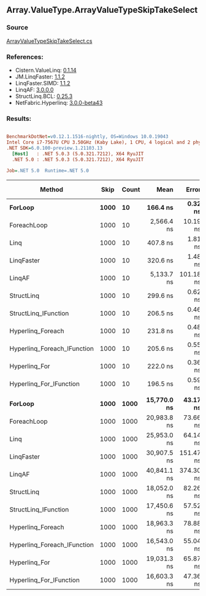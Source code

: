 ﻿## Array.ValueType.ArrayValueTypeSkipTakeSelect

### Source
[ArrayValueTypeSkipTakeSelect.cs](../LinqBenchmarks/Array/ValueType/ArrayValueTypeSkipTakeSelect.cs)

### References:
- Cistern.ValueLinq: [0.1.14](https://www.nuget.org/packages/Cistern.ValueLinq/0.1.14)
- JM.LinqFaster: [1.1.2](https://www.nuget.org/packages/JM.LinqFaster/1.1.2)
- LinqFaster.SIMD: [1.1.2](https://www.nuget.org/packages/LinqFaster.SIMD/1.0.3)
- LinqAF: [3.0.0.0](https://www.nuget.org/packages/LinqAF/3.0.0.0)
- StructLinq.BCL: [0.25.3](https://www.nuget.org/packages/StructLinq.BCL/0.25.3)
- NetFabric.Hyperlinq: [3.0.0-beta43](https://www.nuget.org/packages/NetFabric.Hyperlinq/3.0.0-beta43)

### Results:
``` ini

BenchmarkDotNet=v0.12.1.1516-nightly, OS=Windows 10.0.19043
Intel Core i7-7567U CPU 3.50GHz (Kaby Lake), 1 CPU, 4 logical and 2 physical cores
.NET SDK=6.0.100-preview.1.21103.13
  [Host]   : .NET 5.0.3 (5.0.321.7212), X64 RyuJIT
  .NET 5.0 : .NET 5.0.3 (5.0.321.7212), X64 RyuJIT

Job=.NET 5.0  Runtime=.NET 5.0  

```
|                      Method | Skip | Count |        Mean |     Error |    StdDev | Ratio | RatioSD |   Gen 0 | Gen 1 | Gen 2 | Allocated |
|---------------------------- |----- |------ |------------:|----------:|----------:|------:|--------:|--------:|------:|------:|----------:|
|                     **ForLoop** | **1000** |    **10** |    **166.4 ns** |   **0.32 ns** |   **0.28 ns** |  **1.00** |    **0.00** |       **-** |     **-** |     **-** |         **-** |
|                 ForeachLoop | 1000 |    10 |  2,566.4 ns |  10.19 ns |   9.54 ns | 15.42 |    0.06 |  0.0153 |     - |     - |      32 B |
|                        Linq | 1000 |    10 |    407.8 ns |   1.81 ns |   1.51 ns |  2.45 |    0.01 |  0.1526 |     - |     - |     320 B |
|                  LinqFaster | 1000 |    10 |    320.6 ns |   1.48 ns |   1.16 ns |  1.93 |    0.01 |  0.9522 |     - |     - |   1,992 B |
|                      LinqAF | 1000 |    10 |  5,133.7 ns | 101.18 ns | 120.45 ns | 30.96 |    0.80 |       - |     - |     - |         - |
|                  StructLinq | 1000 |    10 |    299.6 ns |   0.62 ns |   0.55 ns |  1.80 |    0.00 |  0.0458 |     - |     - |      96 B |
|        StructLinq_IFunction | 1000 |    10 |    206.5 ns |   0.46 ns |   0.43 ns |  1.24 |    0.00 |       - |     - |     - |         - |
|           Hyperlinq_Foreach | 1000 |    10 |    231.8 ns |   0.48 ns |   0.43 ns |  1.39 |    0.00 |       - |     - |     - |         - |
| Hyperlinq_Foreach_IFunction | 1000 |    10 |    205.6 ns |   0.55 ns |   0.52 ns |  1.24 |    0.00 |       - |     - |     - |         - |
|               Hyperlinq_For | 1000 |    10 |    222.0 ns |   0.36 ns |   0.32 ns |  1.33 |    0.00 |       - |     - |     - |         - |
|     Hyperlinq_For_IFunction | 1000 |    10 |    196.5 ns |   0.59 ns |   0.55 ns |  1.18 |    0.00 |       - |     - |     - |         - |
|                             |      |       |             |           |           |       |         |         |       |       |           |
|                     **ForLoop** | **1000** |  **1000** | **15,770.0 ns** |  **43.17 ns** |  **40.38 ns** |  **1.00** |    **0.00** |       **-** |     **-** |     **-** |         **-** |
|                 ForeachLoop | 1000 |  1000 | 20,983.8 ns |  73.66 ns |  65.30 ns |  1.33 |    0.00 |       - |     - |     - |      32 B |
|                        Linq | 1000 |  1000 | 25,953.0 ns |  64.14 ns |  56.86 ns |  1.65 |    0.01 |  0.1526 |     - |     - |     320 B |
|                  LinqFaster | 1000 |  1000 | 30,907.5 ns | 151.47 ns | 134.27 ns |  1.96 |    0.01 | 90.8813 |     - |     - | 192,072 B |
|                      LinqAF | 1000 |  1000 | 40,841.1 ns | 374.30 ns | 331.80 ns |  2.59 |    0.02 |       - |     - |     - |         - |
|                  StructLinq | 1000 |  1000 | 18,052.0 ns |  82.26 ns |  76.95 ns |  1.14 |    0.00 |  0.0305 |     - |     - |      96 B |
|        StructLinq_IFunction | 1000 |  1000 | 17,450.6 ns |  57.52 ns |  50.99 ns |  1.11 |    0.00 |       - |     - |     - |         - |
|           Hyperlinq_Foreach | 1000 |  1000 | 18,963.3 ns |  78.88 ns |  69.93 ns |  1.20 |    0.01 |       - |     - |     - |         - |
| Hyperlinq_Foreach_IFunction | 1000 |  1000 | 16,543.0 ns |  55.04 ns |  48.79 ns |  1.05 |    0.00 |       - |     - |     - |         - |
|               Hyperlinq_For | 1000 |  1000 | 19,031.3 ns |  65.87 ns |  58.39 ns |  1.21 |    0.01 |       - |     - |     - |         - |
|     Hyperlinq_For_IFunction | 1000 |  1000 | 16,603.3 ns |  47.36 ns |  41.98 ns |  1.05 |    0.00 |       - |     - |     - |         - |
